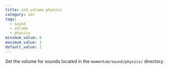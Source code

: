```yaml
---
title: snd_volume_physics
category: var
tags:
  - sound
  - volume
  - physics
minimum_value: 0
maximum_value: 1
default_value: 1
---
```


Set the volume for sounds located in the `momentum/sound/physics/` directory.
